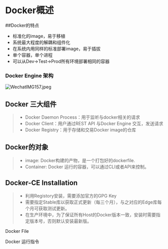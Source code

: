 

# Docker概述
##Docker的特点
* 标准化的image，易于移植
* 系统最大程度的解耦和组件化
* 在系统内用同样的标准部署image，易于插拔
* 单个容器，单个进程
* 可以从Dev->Test->Prod所有环境部署相同的容器

### Docker Engine 架构
![WechatIMG157.jpeg](https://i.loli.net/2017/12/24/5a3f5f2621f14.jpeg)



## Docker 三大组件
> * Docker Daemon Process：用于监听与docker相关的请求
> * Docker Client：用户通过REST API 与Docker Engine 交互，发送请求
> * Docker Registry：用于存储和交易Docker image的仓库

## Docker的对象
> * image: Docker构建的产物，是一个打包好的dockerfile.
> * Container: Docker 运行的容器，可以通过CLI或者API来控制。 

## Docker-CE Installation

> * 利用Registory安装，需要添加官方的GPG Key
> * 需要指定Stable库以获取正式更新（每三个月），与之对应的Edge库每个月可获取测试更新。 
> * 在生产环境中，为了保证所有Host的Docker版本一致，安装时需要指定版本号，否则默认安装最新版。










Docker File 










Docker 运行指令








